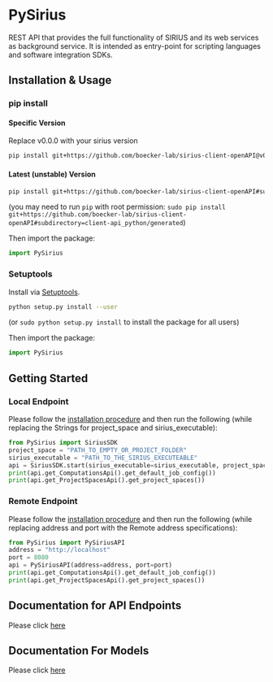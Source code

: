 # PySirius
REST API that provides the full functionality of SIRIUS and its web services as background service. It is intended as entry-point for scripting languages and software integration SDKs.

## Installation & Usage
### pip install

#### Specific Version
Replace v0.0.0 with your sirius version
```sh
pip install git+https://github.com/boecker-lab/sirius-client-openAPI@v0.0.0#subdirectory=client-api_python/generated
```

#### Latest (unstable) Version

```sh
pip install git+https://github.com/boecker-lab/sirius-client-openAPI#subdirectory=client-api_python/generated
```

(you may need to run `pip` with root permission: `sudo pip install git+https://github.com/boecker-lab/sirius-client-openAPI#subdirectory=client-api_python/generated`)

Then import the package:
```python
import PySirius 
```



### Setuptools

Install via [Setuptools](http://pypi.python.org/pypi/setuptools).

```sh
python setup.py install --user
```
(or `sudo python setup.py install` to install the package for all users)

Then import the package:
```python
import PySirius
```

## Getting Started

### Local Endpoint
Please follow the [installation procedure](#installation--usage) and then run the following (while replacing the Strings for project_space and sirius_executable):

```python
from PySirius import SiriusSDK
project_space = "PATH_TO_EMPTY_OR_PROJECT_FOLDER"
sirius_executable = "PATH_TO_THE_SIRIUS_EXECUTEABLE"
api = SiriusSDK.start(sirius_executable=sirius_executable, project_space=project_space)
print(api.get_ComputationsApi().get_default_job_config())
print(api.get_ProjectSpacesApi().get_project_spaces())
```

### Remote Endpoint

Please follow the [installation procedure](#installation--usage) and then run the following (while replacing address and port with the Remote address specifications):

```python
from PySirius import PySiriusAPI
address = "http://localhost"
port = 8080
api = PySiriusAPI(address=address, port=port)
print(api.get_ComputationsApi().get_default_job_config())
print(api.get_ProjectSpacesApi().get_project_spaces())
```

## Documentation for API Endpoints
Please click [here](generated/README.md#documentation-for-api-endpoints)

## Documentation For Models
Please click [here](generated/README.md#documentation-for-models)
